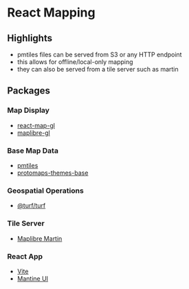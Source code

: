 # React Mapping

## Highlights

* pmtiles files can be served from S3 or any HTTP endpoint
* this allows for offline/local-only mapping
* they can also be served from a tile server such as martin

## Packages

### Map Display

* [react-map-gl](https://visgl.github.io/react-map-gl/)
* [maplibre-gl](https://maplibre.org/maplibre-gl-js/)

### Base Map Data

* [pmtiles](https://docs.protomaps.com/pmtiles/)
* [protomaps-themes-base](https://docs.protomaps.com/basemaps/maplibre)

### Geospatial Operations

* [@turf/turf](https://github.com/Turfjs/turf)

### Tile Server

* [Maplibre Martin](https://martin.maplibre.org/)

### React App

* [Vite](https://vitejs.dev/)
* [Mantine UI](https://mantine.dev/)
